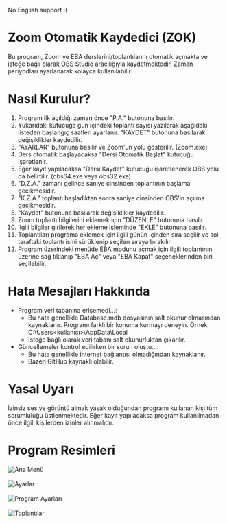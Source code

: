 No English support :(

# Zoom Otomatik Kaydedici (ZOK)
Bu program, Zoom ve EBA derslerini/toplantılarını otomatik açmakta ve isteğe bağlı olarak OBS Studio aracılığıyla kaydetmektedir. Zaman periyodları ayarlanarak kolayca kullanılabilir.

# Nasıl Kurulur?
1. Program ilk açıldığı zaman önce "P.A." butonuna basılır. 
2. Yukarıdaki kutucuğa gün içindeki toplantı sayısı yazılarak aşağıdaki listeden başlangıç saatleri ayarlanır. "KAYDET" butonuna basılarak değişiklikler kaydedilir.
3. "AYARLAR" butonuna basılır ve Zoom'un yolu gösterilir. (Zoom.exe)
4. Ders otomatik başlayacaksa "Dersi Otomatik Başlat" kutucuğu işaretlenir.
5. Eğer kayıt yapılacaksa "Dersi Kaydet" kutucuğu işaretlenerek OBS yolu da belirtilir. (obs64.exe veya obs32.exe)
6. "D.Z.A." zamanı gelince saniye cinsinden toplantının başlama gecikmesidir.
7. "K.Z.A." toplantı başladıktan sonra saniye cinsinden OBS'in açılma gecikmesidir.
8. "Kaydet" butonuna basılarak değişiklikler kaydedilir.
9. Zoom toplantı bilgilerini eklemek için "DÜZENLE" butonuna basılır.
10. İlgili bilgiler girilerek her ekleme işleminde "EKLE" butonuna basılır.
11. Toplantıları programa eklemek için ilgili günün içinden sıra seçilir ve sol taraftaki toplantı ismi sürüklenip seçilen sıraya bırakılır.
12. Program üzerindeki menüde EBA modunu açmak için ilgili toplantının üzerine sağ tıklanıp "EBA Aç" veya "EBA Kapat" seçeneklerinden biri seçilebilir.

# Hata Mesajları Hakkında
- Program veri tabanına erişemedi...:
  - Bu hata genellikle Database.mdb dosyasının salt okunur olmasından kaynaklanır. Programı farklı bir konuma kurmayı deneyin. Örnek: C:\Users\<kullanıcı>\AppData\Local
  - İsteğe bağlı olarak veri tabanı salt okunurluktan çıkarılır.
- Güncellemeler kontrol edilirken bir sorun oluştu...:
  - Bu hata genellikle internet bağlantısı olmadığından kaynaklanır.
  - Bazen GitHub kaynaklı olabilir.

# Yasal Uyarı
İzinsiz ses ve görüntü almak yasak olduğundan programı kullanan kişi tüm sorumluluğu üstlenmektedir. Eğer kayıt yapılacaksa program kullanılmadan önce ilgili kişilerden izinler alınmalıdır.

# Program Resimleri

![Ana Menü](https://i.hizliresim.com/hAD5sw.png)
<br/>
<br/>
![Ayarlar](https://i.hizliresim.com/c4s4NS.png)
<br/>
<br/>
![Program Ayarları](https://i.hizliresim.com/C5Z7iq.png)
<br/>
<br/>
![Toplantılar](https://i.hizliresim.com/NKl5S0.png)

